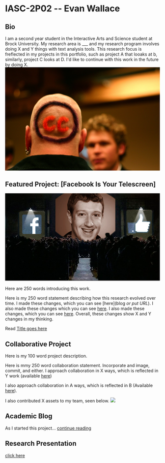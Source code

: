 # IASC-2P02 -- Evan Wallace

## Bio

I am a second year student in the Interactive Arts and Science student at Brock University. My research area is ___ and my research program involves doing X and Y things with text analysis tools. This research focus is freflected in my projects in this portfolio, such as project A that looaks at b, similarly, project C looks at D. I'd like to continue with this work in the future by doing X.
![](Images/CCguy.jpg)


## Featured Project: [Facebook Is Your Telescreen]

![](Images/zucc.jpg)

Here are 250 words introducing this work. 

Here is my 250 word statement describing how this research evolved over time. I made these changes, which you can see [here](blog *or put URL*). I also made these changes which you can see [here](URL). I also made these changes, which you can see [here](URL). Overall, these changes show X and Y changes in my thinking.

Read [Title goes here](readme)

## Collaborative Project

Here is my 100 word project description.

Here is mmy 250 word collaboration statement. Incorporate and image, commit, and either. I approach collaboration in X ways, which is reflected in Y work (available [here](URL))

I also approach collaboration in A ways, which is reflected in B (Available [here](URL)).

I also contributed X assets to my team, seen below. 
![](images/collaboration.jpg)

## Academic Blog

As I started this project... [continue reading](blog)

## Research Presentation

[click here](https://ew12gb.github.io/IASC-2P02/reveal.js-master/)
